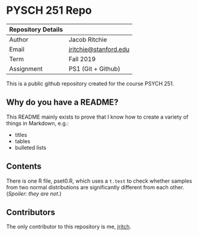 # PYSCH 251 Repo

| Repository Details||
|---------|--------------|
| Author | Jacob Ritchie |
| Email | jritchie@stanford.edu |
| Term  | Fall 2019 |
| Assignment | PS1 (Git + Github) |

This is a public github repository created for the course PSYCH 251. 

## Why do you have a README?

This README mainly exists to prove that I know how to create a variety of things in Markdown, e.g.:

* titles
* tables
* bulleted lists

## Contents

There is one R file, pset0.R, which uses a ```t.test``` to check whether samples from two normal distributions are significantly different from each other. (*Spoiler: they are not.*)

## Contributors

The only contributor to this repository is me, [jritch](https://github.com/jritch).

